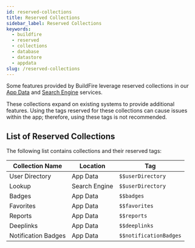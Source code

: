 ```yaml
---
id: reserved-collections
title: Reserved Collections
sidebar_label: Reserved Collections
keywords:
  - buildfire
  - reserved
  - collections
  - database
  - datastore
  - appdata
slug: /reserved-collections
---
```


Some features provided by BuildFire leverage reserved collections in our [App Data](/docs/app-data) and [Search Engine](/docs/Search-Engine) services.

These collections expand on existing systems to provide additional features. Using the tags reserved for these collections can cause issues within the app; therefore, using these tags is not recommended.

## List of Reserved Collections

The following list contains collections and their reserved tags:

| Collection Name     | Location      | Tag                    |
| ------------------- | ------------- | ---------------------- |
| User Directory      | App Data      | `$$userDirectory`      |
| Lookup              | Search Engine | `$$userDirectory`      |
| Badges              | App Data      | `$$badges`             |
| Favorites           | App Data      | `$$favorites`          |
| Reports             | App Data      | `$$reports`            |
| Deeplinks           | App Data      | `$$deeplinks`          |
| Notification Badges | App Data      | `$$notificationBadges` |

